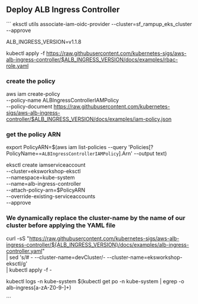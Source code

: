 ## Deploy ALB Ingress Controller

´´´
eksctl utils associate-iam-oidc-provider --cluster=sf_rampup_eks_cluster --approve

ALB_INGRESS_VERSION=v1.1.8

kubectl apply -f https://raw.githubusercontent.com/kubernetes-sigs/aws-alb-ingress-controller/$ALB_INGRESS_VERSION/docs/examples/rbac-role.yaml

### create the policy
aws iam create-policy \
  --policy-name ALBIngressControllerIAMPolicy \
  --policy-document https://raw.githubusercontent.com/kubernetes-sigs/aws-alb-ingress-controller/$ALB_INGRESS_VERSION/docs/examples/iam-policy.json

### get the policy ARN
export PolicyARN=$(aws iam list-policies --query 'Policies[?PolicyName==`ALBIngressControllerIAMPolicy`].Arn' --output text)

eksctl create iamserviceaccount \
        --cluster=eksworkshop-eksctl \
        --namespace=kube-system \
        --name=alb-ingress-controller \
        --attach-policy-arn=$PolicyARN \
        --override-existing-serviceaccounts \
        --approve

### We dynamically replace the cluster-name by the name of our cluster before applying the YAML file
curl -sS "https://raw.githubusercontent.com/kubernetes-sigs/aws-alb-ingress-controller/${ALB_INGRESS_VERSION}/docs/examples/alb-ingress-controller.yaml" \
    | sed 's/# - --cluster-name=devCluster/- --cluster-name=eksworkshop-eksctl/g' \
    | kubectl apply -f -


kubectl logs -n kube-system $(kubectl get po -n kube-system | egrep -o alb-ingress[a-zA-Z0-9-]+)


´´´
